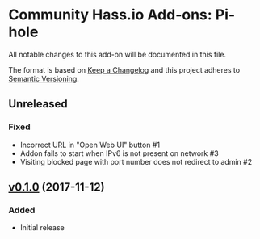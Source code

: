 # Community Hass.io Add-ons: Pi-hole

All notable changes to this add-on will be documented in this file.

The format is based on [Keep a Changelog][keep-a-changelog]
and this project adheres to [Semantic Versioning][semantic-versioning].

## Unreleased

### Fixed

- Incorrect URL in "Open Web UI" button #1
- Addon fails to start when IPv6 is not present on network #3
- Visiting blocked page with port number does not redirect to admin #2

## [v0.1.0] (2017-11-12)

### Added

- Initial release

[keep-a-changelog]: http://keepachangelog.com/en/1.0.0/
[semantic-versioning]: http://semver.org/spec/v2.0.0.html
[v0.1.0]: https://github.com/hassio-addons/addon-pi-hole/tree/v0.1.0
